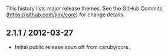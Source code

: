 This history lists major release themes. See the GitHub Commits (https://github.com/jinx/core)
for change details.

2.1.1 / 2012-03-27
------------------
* Initial public release spun off from caruby/core.
